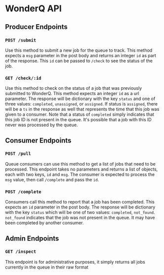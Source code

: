 # WonderQ API



## Producer Endpoints

### `POST /submit`
Use this method to submit a new job for the queue to track. This method expects a `msg` parameter in the post body and returns an integer `id` as part of the response. This `id` can be passed to `/check` to see the status of the job.

### `GET /check/:id`
Use this method to check on the status of a job that was previously submitted to WonderQ. This method expects an integer `id` as a url parameter. The response will be dictionary with the key `status` and one of three values: `completed`, `unassigned`, or `assigned`. If status is `assigned`, there will be a `ts` in the response as well that represents the time that this job was given to a consumer. Note that a status of `completed` simply indicates that this job ID is not present in the queue. It's possible that a job with this ID never was processed by the queue.

## Consumer Endpoints

### `POST /pull`
Queue consumers can use this method to get a list of jobs that need to be processed. This endpoint takes no parameters and returns a list of objects, each with two keys, `id` and `msg`. The consumer is expected to process the `msg` value, then call `/complete` and pass the `id`.

### `POST /complete`
Consumers call this method to report that a job has been completed. This expects an `id` parameter in the post body. The response will be dictionary with the key `status` which will be one of two values: `completed`, `not_found`. `not_found` indicates that the job was not present in the queue. It may have been completed by another consumer.

## Admin Endpoints

### `GET /inspect`
This endpoint is for administrative purposes, it simply returns all jobs currently in the queue in their raw format

